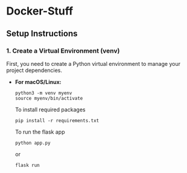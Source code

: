 # Docker-Stuff

## Setup Instructions

### 1. Create a Virtual Environment (venv)

First, you need to create a Python virtual environment to manage your project dependencies.

- **For macOS/Linux:**
    ```
    python3 -m venv myenv
    source myenv/bin/activate
    ```
    To install required packages
    ```
    pip install -r requirements.txt
    ```
    To run the flask app 
    ```
    python app.py 
    ```
    or
    ```
    flask run 
    ```